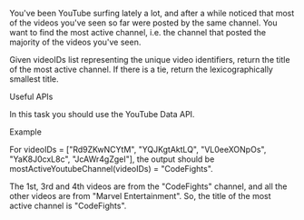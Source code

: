 You've been YouTube surfing lately a lot, and after a while noticed that most of the videos you've seen so far were posted by the same channel. You want to find the most active channel, i.e. the channel that posted the majority of the videos you've seen.

Given videoIDs list representing the unique video identifiers, return the title of the most active channel. If there is a tie, return the lexicographically smallest title.

Useful APIs

In this task you should use the YouTube Data API.

Example

For videoIDs = ["Rd9ZKwNCYtM", "YQJKgtAktLQ", "VL0eeXONpOs", "YaK8J0cxL8c", "JcAWr4gZgeI"],
the output should be
mostActiveYoutubeChannel(videoIDs) = "CodeFights".

The 1st, 3rd and 4th videos are from the "CodeFights" channel, and all the other videos are from "Marvel Entertainment". So, the title of the most active channel is "CodeFights".